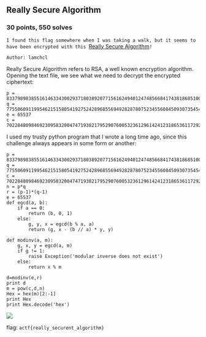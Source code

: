 ## Really Secure Algorithm
### 30 points, 550 solves

`I found this flag somewhere when I was taking a walk, but it seems to have been encrypted with this `<a href='https://files.actf.co/ec8cb19422560c018ff81418b40cf39ee51efdda490e3b0315c12818e2c3870d/really_secure_algorithm.txt'>Really Secure Algorithm</a>`!`

`Author: lamchcl`

Really Secure Algorithm refers to RSA, a well known encryption algorithm. Opening the text file, we see what we need to decrypt the encrypted ciphertext:
```
p = 8337989838551614633430029371803892077156162494012474856684174381868510024755832450406936717727195184311114937042673575494843631977970586746618123352329889
q = 7755060911995462151580541927524289685569492828780752345560845093073545403776129013139174889414744570087561926915046519199304042166351530778365529171009493
e = 65537
c = 7022848098469230958320047471938217952907600532361296142412318653611729265921488278588086423574875352145477376594391159805651080223698576708934993951618464460109422377329972737876060167903857613763294932326619266281725900497427458047861973153012506595691389361443123047595975834017549312356282859235890330349
```
I used my trusty python program that I wrote a long time ago, since this challenge always appears in some form or another:
```
p = 8337989838551614633430029371803892077156162494012474856684174381868510024755832450406936717727195184311114937042673575494843631977970586746618123352329889
q = 7755060911995462151580541927524289685569492828780752345560845093073545403776129013139174889414744570087561926915046519199304042166351530778365529171009493
c = 7022848098469230958320047471938217952907600532361296142412318653611729265921488278588086423574875352145477376594391159805651080223698576708934993951618464460109422377329972737876060167903857613763294932326619266281725900497427458047861973153012506595691389361443123047595975834017549312356282859235890330349
n = p*q
r = (p-1)*(q-1)
e = 65537
def egcd(a, b):
    if a == 0:
        return (b, 0, 1)
    else:
        g, y, x = egcd(b % a, a)
        return (g, x - (b // a) * y, y)

def modinv(a, m):
    g, x, y = egcd(a, m)
    if g != 1:
        raise Exception('modular inverse does not exist')
    else:
        return x % m

d=modinv(e,r)
print d
m = pow(c,d,n)
Hex = hex(m)[2:-1]
print Hex
print Hex.decode('hex')
```

<IMG SRC='https://cdn.discordapp.com/attachments/532350033241309226/572578148202577921/unknown.png'>

flag: `actf{really_securent_algorithm}`
